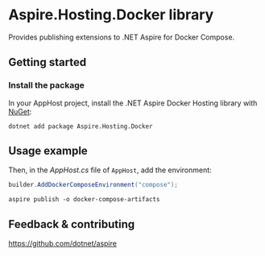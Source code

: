 # Aspire.Hosting.Docker library

Provides publishing extensions to .NET Aspire for Docker Compose.

## Getting started

### Install the package

In your AppHost project, install the .NET Aspire Docker Hosting library with [NuGet](https://www.nuget.org):

```dotnetcli
dotnet add package Aspire.Hosting.Docker
```

## Usage example

Then, in the _AppHost.cs_ file of `AppHost`, add the environment:

```csharp
builder.AddDockerComposeEnvironment("compose");
```

```shell
aspire publish -o docker-compose-artifacts
```

## Feedback & contributing

https://github.com/dotnet/aspire
